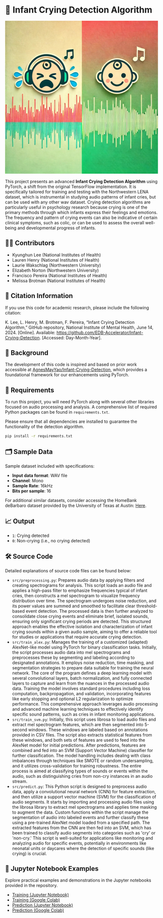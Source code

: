# 🍼 Infant Crying Detection Algorithm
<img src="assets/cryingnoncryingbabywaveform.jpeg" alt="Crying vs Non-Crying Waveform" width="600"/>

This project presents an advanced **Infant Crying Detection Algorithm** using PyTorch, a shift from the original TensorFlow implementation. It is specifically tailored for training and testing with the Northwestern LENA dataset, which is instrumental in studying audio patterns of infant cries, but can be used with any other wav dataset. Crying detection algorithms are particularly useful in psychology research because crying is one of the primary methods through which infants express their feelings and emotions. The frequency and pattern of crying events can also be indicative of certain clinical symptoms, such as colic, or can be used to assess the overall well-being and developmental progress of infants.


## 🧑‍🔬 Contributors
- Kyunghun Lee (National Institutes of Health)
- Lauren Henry (National Institutes of Health)
- Laurie Wakschlag (Northwestern University)
- Elizabeth Norton (Northwestern University)
- Francisco Pereira (National Institutes of Health)
- Melissa Brotman (National Institutes of Health)

## 📄 Citation Information
If you use this code for academic research, please include the following citation:

K. Lee, L. Henry, M. Brotman, F. Pereira, “Infant Crying Detection Algorithm,” GitHub repository, National Institute of Mental Health, June 14, 2024. [Online]. Available: https://github.com/EDB-Accelerator/Infant-Crying-Detection. [Accessed: Day-Month-Year].

## 🌱 Background
The development of this code is inspired and based on prior work accessible at [AgnesMayYao/Infant-Crying-Detection](https://github.com/AgnesMayYao/Infant-Crying-Detection), which provides a foundational framework for our enhancements using PyTorch.


## 🔧 Requirements
To run this project, you will need PyTorch along with several other libraries focused on audio processing and analysis. A comprehensive list of required Python packages can be found in `requirements.txt`.

Please ensure that all dependencies are installed to guarantee the functionality of the detection algorithm.

   ```bash
   pip install -r requirements.txt
```

## 🗂️ Sample Data
Sample dataset included with specifications:
- **Input data format**: WAV file
- **Channel**: Mono
- **Sample Rate**: 16kHz
- **Bits per sample**: 16

For additional similar datasets, consider accessing the HomeBank deBarbaro dataset provided by the University of Texas at Austin: [Here](https://homebank.talkbank.org/access/Password/deBarbaroCry.html).

## 📈 Output
- `1`: Crying detected
- `0`: Non-crying (i.e., no crying detected)

## 🛠️ Source Code
Detailed explanations of source code files can be found below:
- `src/preprocessing.py`: Prepares audio data by applying filters and creating spectrograms for analysis. This script loads an audio file and applies a high-pass filter to emphasize frequencies typical of infant cries, then constructs a mel spectrogram to visualize frequency distribution over time. The spectrogram undergoes noise reduction, and its power values are summed and smoothed to facilitate clear threshold-based event detection. The processed data is then further analyzed to consolidate close crying events and eliminate brief, isolated sounds, ensuring only significant crying periods are detected. This structured approach enables the effective isolation and characterization of infant crying sounds within a given audio sample, aiming to offer a reliable tool for studies or applications that require accurate crying detection.
- `src/train_alex.py`: Manages the training of a customized (adapted) AlexNet-like model using PyTorch for binary classification tasks. Initially, the script processes audio data into mel spectrograms and preprocesses these by segmenting and labeling according to designated annotations. It employs noise reduction, time masking, and segmentation strategies to prepare data suitable for training the neural network. The core of the program defines a deep learning model with several convolutional layers, batch normalization, and fully connected layers to capture and learn from the nuances in the processed audio data. Training the model involves standard procedures including loss computation, backpropagation, and validation, incorporating features like early stopping and optional L2 regularization to optimize performance. This comprehensive approach leverages audio processing and advanced machine learning techniques to effectively identify specific sound patterns, such as cries in infant monitoring applications.
- `src/train_svm.py`: Initially, this script uses librosa to load audio files and extract mel spectrogram features, which are then segmented into 5-second windows. These windows are labeled based on annotations provided in CSV files. The script also extracts statistical features from these windows, and both sets of features are used to feed into the AlexNet model for initial predictions. After predictions, features are combined and fed into an SVM (Support Vector Machine) classifier for further classification. The model handling includes dealing with class imbalances through techniques like SMOTE or random undersampling, and it utilizes cross-validation for training robustness. The entire process is aimed at classifying types of sounds or events within the audio, such as distinguishing cries from non-cry instances in an audio stream.
- `src/predict.py`: This Python script is designed to preprocess audio data, apply a convolutional neural network (CNN) for feature extraction, and then utilize a support vector machine (SVM) for the classification of audio segments. It starts by importing and processing audio files using the librosa library to extract mel spectrograms and applies time masking to augment the data. Custom functions within the script manage the segmentation of audio into labeled events and further classify these using a pre-trained AlexNet model loaded from a specified path. The extracted features from the CNN are then fed into an SVM, which has been trained to classify audio segments into categories such as 'cry' or 'non-cry.' This script is well-suited for applications like monitoring and analyzing audio for specific events, potentially in environments like neonatal units or daycares where the detection of specific sounds (like crying) is crucial.

## 📓 Jupyter Notebook Examples
Explore practical examples and demonstrations in the Jupyter notebooks provided in the repository.
- [Training (Jupyter Notebook)](https://github.com/EDB-Accelerator/Infant-Crying-Detection/blob/main/example/train.ipynb)
- [Training (Google Colab)](https://colab.research.google.com/github/EDB-Accelerator/Infant-Crying-Detection/blob/main/example/train.ipynb)
- [Prediction (Jupyter Notebook)](https://github.com/EDB-Accelerator/Infant-Crying-Detection/blob/main/example/prediction.ipynb)
- [Prediction (Google Colab)](https://colab.research.google.com/github/EDB-Accelerator/Infant-Crying-Detection/blob/main/example/prediction.ipynb)



